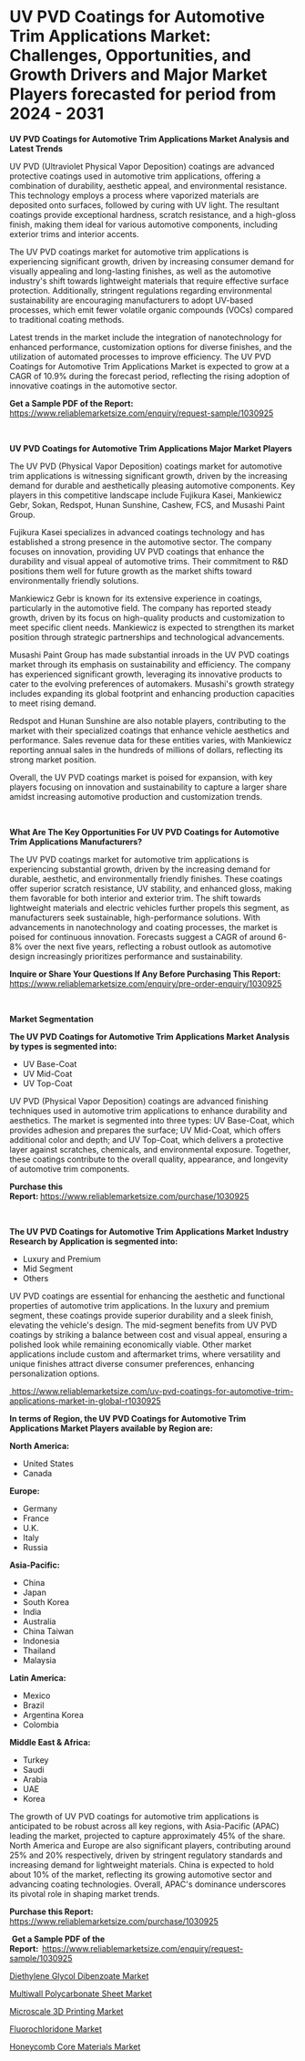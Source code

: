 <p><h1>UV PVD Coatings for Automotive Trim Applications Market: Challenges, Opportunities, and Growth Drivers and Major Market Players forecasted for period from 2024 - 2031</h1></p><p><strong>UV PVD Coatings for Automotive Trim Applications Market Analysis and Latest Trends</strong></p>
<p><p>UV PVD (Ultraviolet Physical Vapor Deposition) coatings are advanced protective coatings used in automotive trim applications, offering a combination of durability, aesthetic appeal, and environmental resistance. This technology employs a process where vaporized materials are deposited onto surfaces, followed by curing with UV light. The resultant coatings provide exceptional hardness, scratch resistance, and a high-gloss finish, making them ideal for various automotive components, including exterior trims and interior accents.</p><p>The UV PVD coatings market for automotive trim applications is experiencing significant growth, driven by increasing consumer demand for visually appealing and long-lasting finishes, as well as the automotive industry's shift towards lightweight materials that require effective surface protection. Additionally, stringent regulations regarding environmental sustainability are encouraging manufacturers to adopt UV-based processes, which emit fewer volatile organic compounds (VOCs) compared to traditional coating methods.</p><p>Latest trends in the market include the integration of nanotechnology for enhanced performance, customization options for diverse finishes, and the utilization of automated processes to improve efficiency. The UV PVD Coatings for Automotive Trim Applications Market is expected to grow at a CAGR of 10.9% during the forecast period, reflecting the rising adoption of innovative coatings in the automotive sector.</p></p>
<p><strong>Get a Sample PDF of the Report:&nbsp;</strong> <a href="https://www.reliablemarketsize.com/enquiry/request-sample/1030925">https://www.reliablemarketsize.com/enquiry/request-sample/1030925</a></p>
<p>&nbsp;</p>
<p><strong>UV PVD Coatings for Automotive Trim Applications Major Market Players</strong></p>
<p><p>The UV PVD (Physical Vapor Deposition) coatings market for automotive trim applications is witnessing significant growth, driven by the increasing demand for durable and aesthetically pleasing automotive components. Key players in this competitive landscape include Fujikura Kasei, Mankiewicz Gebr, Sokan, Redspot, Hunan Sunshine, Cashew, FCS, and Musashi Paint Group.</p><p>Fujikura Kasei specializes in advanced coatings technology and has established a strong presence in the automotive sector. The company focuses on innovation, providing UV PVD coatings that enhance the durability and visual appeal of automotive trims. Their commitment to R&D positions them well for future growth as the market shifts toward environmentally friendly solutions.</p><p>Mankiewicz Gebr is known for its extensive experience in coatings, particularly in the automotive field. The company has reported steady growth, driven by its focus on high-quality products and customization to meet specific client needs. Mankiewicz is expected to strengthen its market position through strategic partnerships and technological advancements.</p><p>Musashi Paint Group has made substantial inroads in the UV PVD coatings market through its emphasis on sustainability and efficiency. The company has experienced significant growth, leveraging its innovative products to cater to the evolving preferences of automakers. Musashi's growth strategy includes expanding its global footprint and enhancing production capacities to meet rising demand.</p><p>Redspot and Hunan Sunshine are also notable players, contributing to the market with their specialized coatings that enhance vehicle aesthetics and performance. Sales revenue data for these entities varies, with Mankiewicz reporting annual sales in the hundreds of millions of dollars, reflecting its strong market position.</p><p>Overall, the UV PVD coatings market is poised for expansion, with key players focusing on innovation and sustainability to capture a larger share amidst increasing automotive production and customization trends.</p></p>
<p>&nbsp;</p>
<p><strong>What Are The Key Opportunities For UV PVD Coatings for Automotive Trim Applications Manufacturers?</strong></p>
<p><p>The UV PVD coatings market for automotive trim applications is experiencing substantial growth, driven by the increasing demand for durable, aesthetic, and environmentally friendly finishes. These coatings offer superior scratch resistance, UV stability, and enhanced gloss, making them favorable for both interior and exterior trim. The shift towards lightweight materials and electric vehicles further propels this segment, as manufacturers seek sustainable, high-performance solutions. With advancements in nanotechnology and coating processes, the market is poised for continuous innovation. Forecasts suggest a CAGR of around 6-8% over the next five years, reflecting a robust outlook as automotive design increasingly prioritizes performance and sustainability.</p></p>
<p><strong>Inquire or Share Your Questions If Any Before Purchasing This Report:</strong> <a href="https://www.reliablemarketsize.com/enquiry/pre-order-enquiry/1030925">https://www.reliablemarketsize.com/enquiry/pre-order-enquiry/1030925</a></p>
<p>&nbsp;</p>
<p><strong>Market Segmentation</strong></p>
<p><strong>The UV PVD Coatings for Automotive Trim Applications Market Analysis by types is segmented into:</strong></p>
<p><ul><li>UV Base-Coat</li><li>UV Mid-Coat</li><li>UV Top-Coat</li></ul></p>
<p><p>UV PVD (Physical Vapor Deposition) coatings are advanced finishing techniques used in automotive trim applications to enhance durability and aesthetics. The market is segmented into three types: UV Base-Coat, which provides adhesion and prepares the surface; UV Mid-Coat, which offers additional color and depth; and UV Top-Coat, which delivers a protective layer against scratches, chemicals, and environmental exposure. Together, these coatings contribute to the overall quality, appearance, and longevity of automotive trim components.</p></p>
<p><strong>Purchase this Report:&nbsp;</strong><a href="https://www.reliablemarketsize.com/purchase/1030925">https://www.reliablemarketsize.com/purchase/1030925</a></p>
<p>&nbsp;</p>
<p><strong>The UV PVD Coatings for Automotive Trim Applications Market Industry Research by Application is segmented into:</strong></p>
<p><ul><li>Luxury and Premium</li><li>Mid Segment</li><li>Others</li></ul></p>
<p><p>UV PVD coatings are essential for enhancing the aesthetic and functional properties of automotive trim applications. In the luxury and premium segment, these coatings provide superior durability and a sleek finish, elevating the vehicle's design. The mid-segment benefits from UV PVD coatings by striking a balance between cost and visual appeal, ensuring a polished look while remaining economically viable. Other market applications include custom and aftermarket trims, where versatility and unique finishes attract diverse consumer preferences, enhancing personalization options.</p></p>
<p><a href="https://www.reliablemarketsize.com/uv-pvd-coatings-for-automotive-trim-applications-market-in-global-r1030925">&nbsp;https://www.reliablemarketsize.com/uv-pvd-coatings-for-automotive-trim-applications-market-in-global-r1030925</a></p>
<p><strong>In terms of Region, the UV PVD Coatings for Automotive Trim Applications Market Players available by Region are:</strong></p>
<p>
    <p> <strong> North America: </strong>
        <ul>
            <li>United States</li>
            <li>Canada</li>
        </ul>
        </p> 
    <p> <strong> Europe: </strong>
        <ul>
            <li>Germany</li>
            <li>France</li>
            <li>U.K.</li>
            <li>Italy</li>
            <li>Russia</li>
        </ul>
        </p> 
    <p> <strong> Asia-Pacific: </strong>
        <ul>
            <li>China</li>
            <li>Japan</li>
            <li>South Korea</li>
            <li>India</li>
            <li>Australia</li>
            <li>China Taiwan</li>
            <li>Indonesia</li>
            <li>Thailand</li>
            <li>Malaysia</li>
        </ul>
        </p> 
    <p> <strong> Latin America: </strong>
        <ul>
            <li>Mexico</li>
            <li>Brazil</li>
            <li>Argentina Korea</li>
            <li>Colombia</li>
        </ul>
        </p> 
    <p> <strong> Middle East & Africa: </strong>
        <ul>
            <li>Turkey</li>
            <li>Saudi</li>
            <li>Arabia</li>
            <li>UAE</li>
            <li>Korea</li>
        </ul>
    </p>
    </p>
<p><p>The growth of UV PVD coatings for automotive trim applications is anticipated to be robust across all key regions, with Asia-Pacific (APAC) leading the market, projected to capture approximately 45% of the share. North America and Europe are also significant players, contributing around 25% and 20% respectively, driven by stringent regulatory standards and increasing demand for lightweight materials. China is expected to hold about 10% of the market, reflecting its growing automotive sector and advancing coating technologies. Overall, APAC's dominance underscores its pivotal role in shaping market trends.</p></p>
<p><strong>Purchase this Report: </strong><a href="https://www.reliablemarketsize.com/purchase/1030925">https://www.reliablemarketsize.com/purchase/1030925</a></p>
<p>&nbsp;<strong>Get a Sample PDF of the Report:&nbsp;&nbsp;</strong><a href="https://www.reliablemarketsize.com/enquiry/request-sample/1030925">https://www.reliablemarketsize.com/enquiry/request-sample/1030925</a></p>
<p><strong></strong></p>
<p><p><a href="https://medium.com/@laishakutch/this-report-aims-to-provide-a-comprehensive-presentation-of-the-global-market-for-diethylene-glycol-21bc137ed188">Diethylene Glycol Dibenzoate Market</a></p><p><a href="https://issuu.com/reportprime-2/docs/multiwall-polycarbonate-sheet-marke_66535362e9d32e">Multiwall Polycarbonate Sheet Market</a></p><p><a href="https://www.linkedin.com/pulse/global-microscale-3d-printing-market-trends-insights-growth-xqacf?trackingId=K08IvCLyTDKhHClAmMIk1Q%3D%3D">Microscale 3D Printing Market</a></p><p><a href="https://medium.com/@laishakutch/the-market-study-covers-the-fluorochloridone-market-across-various-segments-4a6caee596bb">Fluorochloridone Market</a></p><p><a href="https://issuu.com/reportprime-2/docs/honeycomb-core-materials-market-siz_e651add10b2718">Honeycomb Core Materials Market</a></p></p>